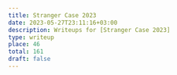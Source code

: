 ```yaml
---
title: Stranger Case 2023
date: 2023-05-27T23:11:16+03:00
description: Writeups for [Stranger Case 2023]
type: writeup
place: 46
total: 161
draft: false
---
```

